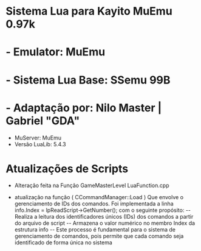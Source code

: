 # Sistema Lua para Kayito MuEmu 0.97k

# - Emulator: MuEmu
# - Sistema Lua Base: SSemu 99B
# - Adaptação por: Nilo Master | Gabriel "GDA"

- MuServer: MuEmu
- Versão LuaLib: 5.4.3

# Atualizações de Scripts
- Alteração feita na Função GameMasterLevel LuaFunction.cpp 

- atualização na função ( CCommandManager::Load )
Que envolve o gerenciamento de IDs dos comandos. 
Foi implementada a linha info.Index = lpReadScript->GetNumber(); 
com o seguinte propósito:
-- Realiza a leitura dos identificadores únicos (IDs) dos comandos a partir do arquivo de script
-- Armazena o valor numérico no membro Index da estrutura info
-- Este processo é fundamental para o sistema de gerenciamento de comandos, pois permite que cada comando seja identificado de forma única no sistema


